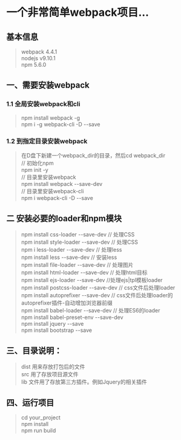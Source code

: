 # 一个非常简单webpack项目...
  
## 基本信息
  
> webpack 4.4.1  
> nodejs v9.10.1  
> npm 5.6.0  

## 一、需要安装webpack  

### 1.1 全局安装webpack和cli  

> npm install webpack -g  
> npm i -g webpack-cli -D --save  

### 1.2 到指定目录安装webpack  

> 在D盘下新建一个webpack_dir的目录，然后cd webpack_dir  
> // 初始化npm  
> npm init -y  
> // 目录里安装webpack  
> npm install webpack --save-dev  
> // 目录里安装webpack-cli  
> npm i webpack-cli -D --save  
  
## 二 安装必要的loader和npm模块  

> npm install css-loader --save-dev // 处理CSS    
> npm install style-loader --save-dev // 处理CSS  
> npm i less-loader --save-dev  // 处理less  
> npm install less --save-dev  // 安装less  
> npm install file-loader --save-dev // 处理图片  
> npm install html-loader --save-dev // 处理html目标  
> npm install ejs-loader --save-dev //处理ejs|tpl模板loader  
> npm install postcss-loader --save-dev // css文件后处理loader  
> npm install autoprefixer --save-dev // css文件后处理loader的autoprefixer插件-自动增加浏览器前缀  
> npm install babel-loader --save-dev // 处理ES6的loader  
> npm install babel-preset-env --save-dev  
> npm install jquery --save  
> npm install bootstrap --save  

## 三、目录说明：  

> dist 用来存放打包后的文件  
> src 用了存放项目源文件  
> lib 文件用了存放第三方插件。例如Jquery的相关插件  

## 四、运行项目  
  
> cd your_project  
> npm install  
> npm run build  
  

